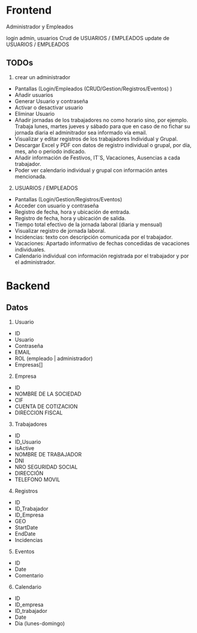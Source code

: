 # Frontend
Administrador y Empleados

login admin, usuarios
Crud de USUARIOS / EMPLEADOS
update de USUARIOS / EMPLEADOS

## TODOs
1. crear un administrador
* Pantallas (Login/Empleados (CRUD/Gestion/Registros/Eventos) )
* Añadir usuarios
* Generar Usuario y contraseña
* Activar o desactivar usuario
* Eliminar Usuario
* Añadir jornadas de los trabajadores no como horario sino, por ejemplo. Trabaja lunes, martes jueves y sábado para que en caso de no fichar su jornada diaria el adminitrador sea informado vía email.
* Visualizar y editar registros de los trabajadores Individual y Grupal.
* Descargar Excel y PDF con datos de registro individual o grupal, por día, mes, año o periodo indicado.
* Añadir información de Festivos, IT´S, Vacaciones, Ausencias a cada trabajador.
* Poder ver calendario individual y grupal con información antes mencionada.

2. USUARIOS / EMPLEADOS

* Pantallas (Login/Gestion/Registros/Eventos)
* Acceder con usuario y contraseña
* Registro de fecha, hora y ubicación de entrada.
* Registro de fecha, hora y ubicación de salida.
* Tiempo total efectivo de la jornada laboral (diaria y mensual)
* Visualizar registro de jornada laboral.
* Incidencias: texto con descripción comunicada por el trabajador.
* Vacaciones: Apartado informativo de fechas concedidas de vacaciones individuales.
* Calendario individual con información registrada por el trabajador y por el administrador.

# Backend

## Datos

1. Usuario
- ID
- Usuario
- Contraseña
- EMAIL
- ROL (empleado | administrador)
- Empresas[]

2. Empresa
- ID
- NOMBRE DE LA SOCIEDAD
- CIF
- CUENTA DE COTIZACION
- DIRECCION FISCAL
<!-- - Trabajadores[] -->

3. Trabajadores
- ID
- ID_Usuario
- isActive
- NOMBRE DE TRABAJADOR
- DNI
- NRO SEGURIDAD SOCIAL
- DIRECCIÓN
- TELEFONO MOVIL

4. Registros
- ID
- ID_Trabajador
- ID_Empresa
- GEO
- StartDate
- EndDate
- Incidencias

5. Eventos
- ID
- Date
- Comentario

6. Calendario
- ID
- ID_empresa
- ID_trabajador
- Date
- Dia (lunes-domingo)
